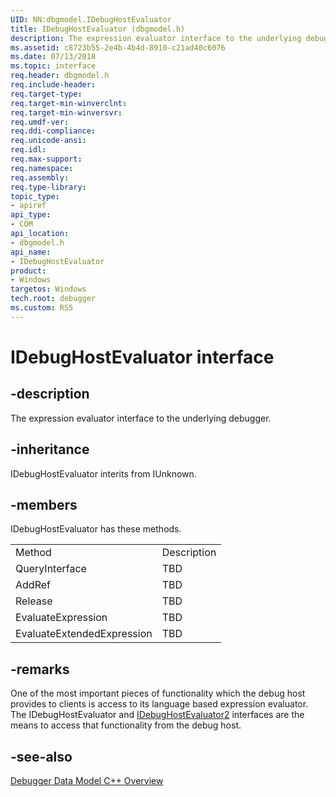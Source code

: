 ```yaml
---
UID: NN:dbgmodel.IDebugHostEvaluator
title: IDebugHostEvaluator (dbgmodel.h)
description: The expression evaluator interface to the underlying debugger.
ms.assetid: c8723b55-2e4b-4b4d-8910-c21ad40c6076
ms.date: 07/13/2018
ms.topic: interface
req.header: dbgmodel.h
req.include-header:
req.target-type:
req.target-min-winverclnt:
req.target-min-winversvr:
req.umdf-ver:
req.ddi-compliance:
req.unicode-ansi:
req.idl:
req.max-support:
req.namespace:
req.assembly:
req.type-library: 
topic_type: 
- apiref
api_type: 
- COM
api_location: 
- dbgmodel.h
api_name: 
- IDebugHostEvaluator
product:
- Windows
targetos: Windows
tech.root: debugger
ms.custom: RS5
---
```


# IDebugHostEvaluator interface

## -description

The expression evaluator interface to the underlying debugger.


## -inheritance
IDebugHostEvaluator interits from IUnknown. 
## -members

<p>IDebugHostEvaluator has these methods.</p>
<table>
	<tr>
		<td>Method</td>
		<td>Description</td>
	</tr>
	<tr>
		<td>QueryInterface</td>
		<td>TBD</td>
	</tr>
	<tr>
		<td>AddRef</td>
		<td>TBD</td>
	</tr>
	<tr>
		<td>Release</td>
		<td>TBD</td>
	</tr>
	<tr>
		<td>EvaluateExpression</td>
		<td>TBD</td>
	</tr>
	<tr>
		<td>EvaluateExtendedExpression</td>
		<td>TBD</td>
	</tr>
</table>

## -remarks

One of the most important pieces of functionality which the debug host provides to clients is access to its language based expression evaluator. The IDebugHostEvaluator and [IDebugHostEvaluator2](nn-dbgmodel-idebughostevaluator2.md) interfaces are the means to access that functionality from the debug host. 

## -see-also

[Debugger Data Model C++ Overview](https://docs.microsoft.com/windows-hardware/drivers/debugger/data-model-cpp-overview)
